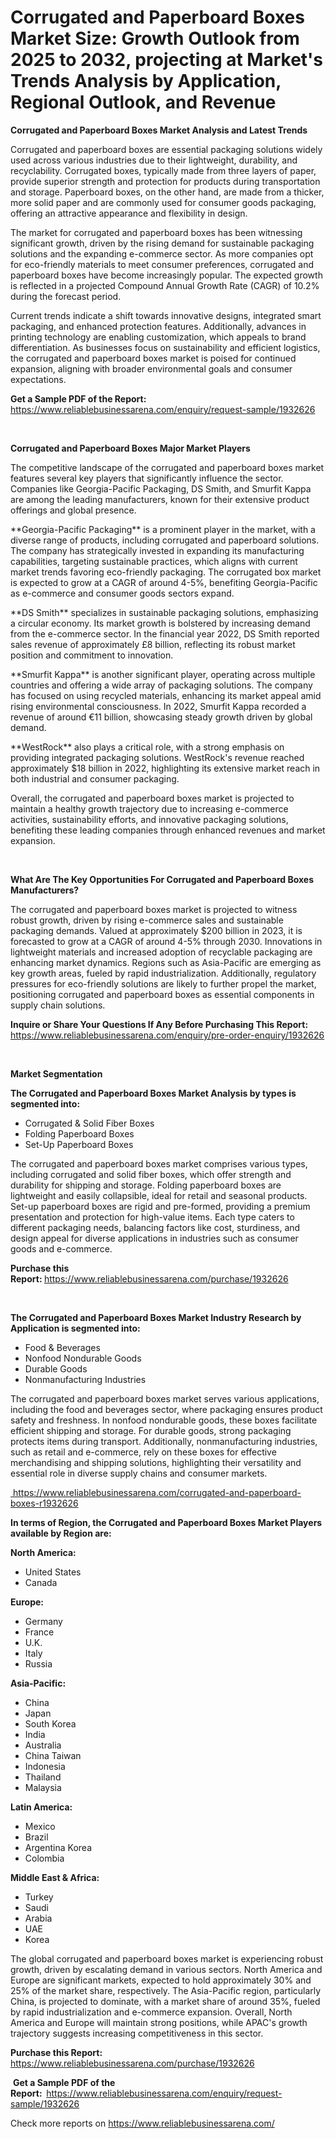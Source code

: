 <p><h1>Corrugated and Paperboard Boxes Market Size: Growth Outlook from 2025 to 2032, projecting at Market's Trends Analysis by Application, Regional Outlook, and Revenue</h1></p><p><strong>Corrugated and Paperboard Boxes Market Analysis and Latest Trends</strong></p>
<p><p>Corrugated and paperboard boxes are essential packaging solutions widely used across various industries due to their lightweight, durability, and recyclability. Corrugated boxes, typically made from three layers of paper, provide superior strength and protection for products during transportation and storage. Paperboard boxes, on the other hand, are made from a thicker, more solid paper and are commonly used for consumer goods packaging, offering an attractive appearance and flexibility in design.</p><p>The market for corrugated and paperboard boxes has been witnessing significant growth, driven by the rising demand for sustainable packaging solutions and the expanding e-commerce sector. As more companies opt for eco-friendly materials to meet consumer preferences, corrugated and paperboard boxes have become increasingly popular. The expected growth is reflected in a projected Compound Annual Growth Rate (CAGR) of 10.2% during the forecast period.</p><p>Current trends indicate a shift towards innovative designs, integrated smart packaging, and enhanced protection features. Additionally, advances in printing technology are enabling customization, which appeals to brand differentiation. As businesses focus on sustainability and efficient logistics, the corrugated and paperboard boxes market is poised for continued expansion, aligning with broader environmental goals and consumer expectations.</p></p>
<p><strong>Get a Sample PDF of the Report:&nbsp;</strong> <a href="https://www.reliablebusinessarena.com/enquiry/request-sample/1932626?utm_campaign=3457&utm_medium=2&utm_source=Github&utm_content=ia&utm_term=01042025&utm_id=corrugated-and-paperboard-boxes">https://www.reliablebusinessarena.com/enquiry/request-sample/1932626</a></p>
<p>&nbsp;</p>
<p><strong>Corrugated and Paperboard Boxes Major Market Players</strong></p>
<p><p>The competitive landscape of the corrugated and paperboard boxes market features several key players that significantly influence the sector. Companies like Georgia-Pacific Packaging, DS Smith, and Smurfit Kappa are among the leading manufacturers, known for their extensive product offerings and global presence.</p><p>**Georgia-Pacific Packaging** is a prominent player in the market, with a diverse range of products, including corrugated and paperboard solutions. The company has strategically invested in expanding its manufacturing capabilities, targeting sustainable practices, which aligns with current market trends favoring eco-friendly packaging. The corrugated box market is expected to grow at a CAGR of around 4-5%, benefiting Georgia-Pacific as e-commerce and consumer goods sectors expand.</p><p>**DS Smith** specializes in sustainable packaging solutions, emphasizing a circular economy. Its market growth is bolstered by increasing demand from the e-commerce sector. In the financial year 2022, DS Smith reported sales revenue of approximately £8 billion, reflecting its robust market position and commitment to innovation.</p><p>**Smurfit Kappa** is another significant player, operating across multiple countries and offering a wide array of packaging solutions. The company has focused on using recycled materials, enhancing its market appeal amid rising environmental consciousness. In 2022, Smurfit Kappa recorded a revenue of around €11 billion, showcasing steady growth driven by global demand.</p><p>**WestRock** also plays a critical role, with a strong emphasis on providing integrated packaging solutions. WestRock's revenue reached approximately $18 billion in 2022, highlighting its extensive market reach in both industrial and consumer packaging. </p><p>Overall, the corrugated and paperboard boxes market is projected to maintain a healthy growth trajectory due to increasing e-commerce activities, sustainability efforts, and innovative packaging solutions, benefiting these leading companies through enhanced revenues and market expansion.</p></p>
<p>&nbsp;</p>
<p><strong>What Are The Key Opportunities For Corrugated and Paperboard Boxes Manufacturers?</strong></p>
<p><p>The corrugated and paperboard boxes market is projected to witness robust growth, driven by rising e-commerce sales and sustainable packaging demands. Valued at approximately $200 billion in 2023, it is forecasted to grow at a CAGR of around 4-5% through 2030. Innovations in lightweight materials and increased adoption of recyclable packaging are enhancing market dynamics. Regions such as Asia-Pacific are emerging as key growth areas, fueled by rapid industrialization. Additionally, regulatory pressures for eco-friendly solutions are likely to further propel the market, positioning corrugated and paperboard boxes as essential components in supply chain solutions.</p></p>
<p><strong>Inquire or Share Your Questions If Any Before Purchasing This Report:</strong> <a href="https://www.reliablebusinessarena.com/enquiry/pre-order-enquiry/1932626?utm_campaign=3457&utm_medium=2&utm_source=Github&utm_content=ia&utm_term=01042025&utm_id=corrugated-and-paperboard-boxes">https://www.reliablebusinessarena.com/enquiry/pre-order-enquiry/1932626</a></p>
<p>&nbsp;</p>
<p><strong>Market Segmentation</strong></p>
<p><strong>The Corrugated and Paperboard Boxes Market Analysis by types is segmented into:</strong></p>
<p><ul><li>Corrugated & Solid Fiber Boxes</li><li>Folding Paperboard Boxes</li><li>Set-Up Paperboard Boxes</li></ul></p>
<p><p>The corrugated and paperboard boxes market comprises various types, including corrugated and solid fiber boxes, which offer strength and durability for shipping and storage. Folding paperboard boxes are lightweight and easily collapsible, ideal for retail and seasonal products. Set-up paperboard boxes are rigid and pre-formed, providing a premium presentation and protection for high-value items. Each type caters to different packaging needs, balancing factors like cost, sturdiness, and design appeal for diverse applications in industries such as consumer goods and e-commerce.</p></p>
<p><strong>Purchase this Report:&nbsp;</strong><a href="https://www.reliablebusinessarena.com/purchase/1932626?utm_campaign=3457&utm_medium=2&utm_source=Github&utm_content=ia&utm_term=01042025&utm_id=corrugated-and-paperboard-boxes">https://www.reliablebusinessarena.com/purchase/1932626</a></p>
<p>&nbsp;</p>
<p><strong>The Corrugated and Paperboard Boxes Market Industry Research by Application is segmented into:</strong></p>
<p><ul><li>Food & Beverages</li><li>Nonfood Nondurable Goods</li><li>Durable Goods</li><li>Nonmanufacturing Industries</li></ul></p>
<p><p>The corrugated and paperboard boxes market serves various applications, including the food and beverages sector, where packaging ensures product safety and freshness. In nonfood nondurable goods, these boxes facilitate efficient shipping and storage. For durable goods, strong packaging protects items during transport. Additionally, nonmanufacturing industries, such as retail and e-commerce, rely on these boxes for effective merchandising and shipping solutions, highlighting their versatility and essential role in diverse supply chains and consumer markets.</p></p>
<p><a href="https://www.reliablebusinessarena.com/corrugated-and-paperboard-boxes-r1932626?utm_campaign=3457&utm_medium=2&utm_source=Github&utm_content=ia&utm_term=01042025&utm_id=corrugated-and-paperboard-boxes">&nbsp;https://www.reliablebusinessarena.com/corrugated-and-paperboard-boxes-r1932626</a></p>
<p><strong>In terms of Region, the Corrugated and Paperboard Boxes Market Players available by Region are:</strong></p>
<p>
    <p> <strong> North America: </strong>
        <ul>
            <li>United States</li>
            <li>Canada</li>
        </ul>
        </p> 
    <p> <strong> Europe: </strong>
        <ul>
            <li>Germany</li>
            <li>France</li>
            <li>U.K.</li>
            <li>Italy</li>
            <li>Russia</li>
        </ul>
        </p> 
    <p> <strong> Asia-Pacific: </strong>
        <ul>
            <li>China</li>
            <li>Japan</li>
            <li>South Korea</li>
            <li>India</li>
            <li>Australia</li>
            <li>China Taiwan</li>
            <li>Indonesia</li>
            <li>Thailand</li>
            <li>Malaysia</li>
        </ul>
        </p> 
    <p> <strong> Latin America: </strong>
        <ul>
            <li>Mexico</li>
            <li>Brazil</li>
            <li>Argentina Korea</li>
            <li>Colombia</li>
        </ul>
        </p> 
    <p> <strong> Middle East & Africa: </strong>
        <ul>
            <li>Turkey</li>
            <li>Saudi</li>
            <li>Arabia</li>
            <li>UAE</li>
            <li>Korea</li>
        </ul>
    </p>
    </p>
<p><p>The global corrugated and paperboard boxes market is experiencing robust growth, driven by escalating demand in various sectors. North America and Europe are significant markets, expected to hold approximately 30% and 25% of the market share, respectively. The Asia-Pacific region, particularly China, is projected to dominate, with a market share of around 35%, fueled by rapid industrialization and e-commerce expansion. Overall, North America and Europe will maintain strong positions, while APAC's growth trajectory suggests increasing competitiveness in this sector.</p></p>
<p><strong>Purchase this Report: </strong><a href="https://www.reliablebusinessarena.com/purchase/1932626?utm_campaign=3457&utm_medium=2&utm_source=Github&utm_content=ia&utm_term=01042025&utm_id=corrugated-and-paperboard-boxes">https://www.reliablebusinessarena.com/purchase/1932626</a></p>
<p>&nbsp;<strong>Get a Sample PDF of the Report:&nbsp;&nbsp;</strong><a href="https://www.reliablebusinessarena.com/enquiry/request-sample/1932626?utm_campaign=3457&utm_medium=2&utm_source=Github&utm_content=ia&utm_term=01042025&utm_id=corrugated-and-paperboard-boxes">https://www.reliablebusinessarena.com/enquiry/request-sample/1932626</a></p>
<p><strong></strong></p>
<p>Check more reports on <a href="https://www.reliablebusinessarena.com/?utm_campaign=3457&utm_medium=2&utm_source=Github&utm_content=ia&utm_term=01042025&utm_id=corrugated-and-paperboard-boxes">https://www.reliablebusinessarena.com/</a></p>